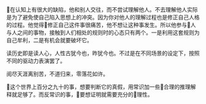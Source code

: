 在认知上有很大的缺陷，他和别人交往，而不尝试理解他人。不去理解他人实际是为了避免使自己陷入思想上的冲突。因为你对他人的理解过程也是修正自己人格的过程。他觉得修正自己这件事很痛苦，他不想让这种事发生。所以他参与人与人之间的事物，接触到人们相处的规则时的心态只有两个。一是利用这套规则为自己牟利，二是有机会就要破坏它。

读历史即是读人心，人性古犹今也，昨犹今也。不过是在不同场景的设定下，按照不同的驱动力表演罢了。

阅尽天涯离别苦，不道归来，零落花如许。

这个世界上百分之九十的事，想要判断它的真假，用常识加一些合理的推理解释就足够了。而反常识的事，要想证明就需要充分的理性。